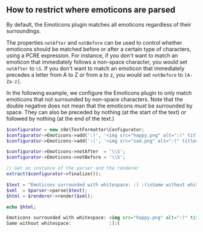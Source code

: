 <h2>How to restrict where emoticons are parsed</h2>

By default, the Emoticons plugin matches all emoticons regardless of their surroundings.

The properties `notAfter` and `notBefore` can be used to control whether emoticons should be matched before or after a certain type of characters, using a PCRE expression. For instance, if you don't want to match an emoticon that immediately follows a non-space character, you would set `notAfter` to `\S`. If you don't want to match an emoticon that immediately precedes a letter from A to Z or from a to z, you would set `notBefore` to `[A-Za-z]`.

In the following example, we configure the Emoticons plugin to only match emoticons that not surrounded by non-space characters. Note that the double negative does not mean that the emoticons *must* be surrounded by space. They can also be preceded by nothing (at the start of the text) or followed by nothing (at the end of the text.)

```php
$configurator = new s9e\TextFormatter\Configurator;
$configurator->Emoticons->add(':)', '<img src="happy.png" alt=":)" title="Happy">');
$configurator->Emoticons->add(':(', '<img src="sad.png" alt=":(" title="Sad">');

$configurator->Emoticons->notAfter  = '\\S';
$configurator->Emoticons->notBefore = '\\S';

// Get an instance of the parser and the renderer
extract($configurator->finalize());

$text = "Emoticons surrounded with whitespace: :) :(\nSame without whitespace:              :):(";
$xml  = $parser->parse($text);
$html = $renderer->render($xml);

echo $html;
```
```html
Emoticons surrounded with whitespace: <img src="happy.png" alt=":)" title="Happy"> <img src="sad.png" alt=":(" title="Sad">
Same without whitespace:              :):(
```
